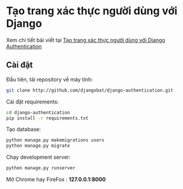 # Tạo trang xác thực người dùng với Django

Xem chi tiết bài viết tại [Tạo trang xác thực người dùng với Django Authentication](https://djangobat.com/blog/tao-xac-thuc-nguoi-dung-trong-django/)


## Cài đặt

Đầu tiên, tải repository về máy tính:

```bash
git clone http://github.com/djangobat/django-authentication.git
```

Cài đặt requirements:

```bash
cd django-authentication
pip install -r requirements.txt
```

Tạo database:

```bash
python manage.py makemigrations users
python manage.py migrate
```

Chạy development server:

```bash
python manage.py runserver
```

Mở Chrome hay FireFox : **127.0.0.1:8000**




